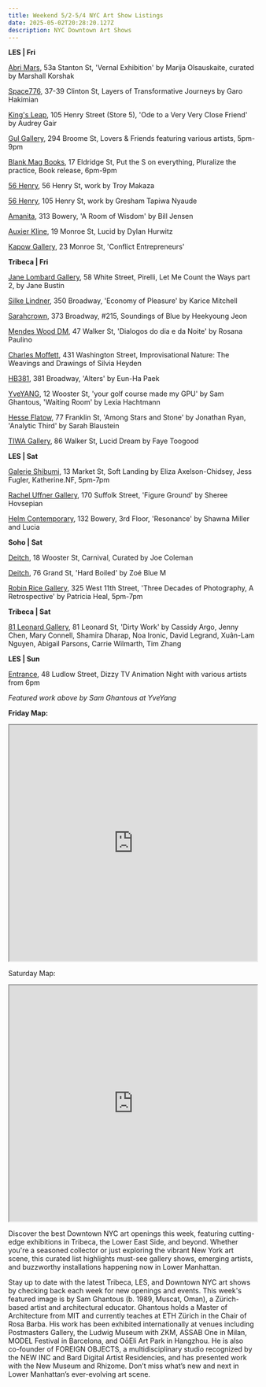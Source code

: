 ```yaml
---
title: Weekend 5/2-5/4 NYC Art Show Listings
date: 2025-05-02T20:28:20.127Z
description: NYC Downtown Art Shows
---
```

**L﻿ES | Fri**

[Abri Mars](https://abrimars.com/exhibitions/vernal-exhibition-25), 53a Stanton St, 'Vernal Exhibition' by Marija Olsauskaite, curated by Marshall Korshak

[Space776](https://www.space776.com/), 37-39 Clinton St, Layers of Transformative Journeys by Garo Hakimian

[King's Leap](https://www.kingsleapfinearts.com/), 105 Henry Street (Store 5), 'Ode to a Very Very Close Friend' by Audrey Gair

[Gul Gallery](https://www.instagram.com/houseofgul), 294 Broome St, Lovers & Friends featuring various artists, 5pm-9pm

[Blank Mag Books](https://www.instagram.com/blankmagbooks_nyc), 17 Eldridge St, Put the S on everything, Pluralize the practice, Book release, 6pm-9pm

[56 Henry](https://56henry.nyc/exhibitions/troy-makaza-1), 56 Henry St, work by Troy Makaza

[56 Henry](https://56henry.nyc/exhibitions/gresham-tapiwa-nyaude-1/), 105 Henry St, work by Gresham Tapiwa Nyaude

[Amanita](https://spazioamanita.com/Exhibitions/Aroomofwisdom.html), 313 Bowery, 'A Room of Wisdom' by Bill Jensen

[Auxier Kline](https://www.auxierkline.com/), 19 Monroe St, Lucid by Dylan Hurwitz

[Kapow Gallery](https://instagram.com/kapowgallery), 23 Monroe St, 'Conflict Entrepreneurs'

**T﻿ribeca | Fri**

[Jane Lombard Gallery](https://www.janelombardgallery.com), 58 White Street, Pirelli, Let Me Count the Ways part 2, by Jane Bustin

[Silke Lindner](https://www.instagram.com/silkelindner.nyc), 350 Broadway, 'Economy of Pleasure' by Karice Mitchell

[Sarahcrown](https://www.sarahcrown.com/), 373 Broadway, #215, Soundings of Blue by Heekyoung Jeon

[Mendes Wood DM](https://mendeswooddm.com/exhibitions/367-dialogos-do-dia-e-da-noite-rosana-paulino/), 47 Walker St, 'Dialogos do dia e da Noite' by Rosana Paulino

[Charles Moffett](https://charlesmoffett.com/exhibitions/96-silvia-heyden-improvisational-nature-the-weavings-and-drawings-of-silvia/), 431 Washington Street, Improvisational Nature: The Weavings and Drawings of Silvia Heyden

[HB381](https://www.hb381gallery.com/exhibitions/alters), 381 Broadway, 'Alters' by Eun-Ha Paek

[YveYANG](http://yveyang.com/), 12 Wooster St, 'your golf course made my GPU' by Sam Ghantous, 'Waiting Room' by Lexia Hachtmann

[Hesse Flatow](https://hesseflatow.com/), 77 Franklin St, 'Among Stars and Stone' by Jonathan Ryan, 'Analytic Third' by Sarah Blaustein

[TIWA Gallery](https://www.instagram.com/tiwa_select), 86 Walker St, Lucid Dream by Faye Toogood

**L﻿ES | Sat**

[Galerie Shibumi](https://www.instagram.com/galerie.shibumi), 13 Market St, Soft Landing by Eliza Axelson-Chidsey, Jess Fugler, Katherine.NF, 5pm-7pm

[Rachel Uffner Gallery](https://racheluffnergallery.com/exhibitions/163-sheree-hovsepian-figure-ground/), 170 Suffolk Street, 'Figure Ground' by Sheree Hovsepian

[Helm Contemporary](https://www.helmcontemporary.com/), 132 Bowery, 3rd Floor, 'Resonance' by Shawna Miller and Lucia

**S﻿oho | Sat**

[Deitch](https://deitch.com/new-york/exhibitions/carnival), 18 Wooster St, Carnival, Curated by Joe Coleman

[D﻿eitch](https://deitch.com/new-york/exhibitions/zoe-blue-m-hard-boiled), 76 Grand St, 'Hard Boiled' by Zoé Blue M

[Robin Rice Gallery](https://robinricegallery.com/exhibitions/2025/patriciaheal), 325 West 11th Street, 'Three Decades of Photography, A Retrospective' by Patricia Heal, 5pm-7pm

**T﻿ribeca | Sat**[](https://81leonardgallery.com/dirty-work-risd-mfa-painting-25/)

[81 Leonard Gallery](https://81leonardgallery.com/dirty-work-risd-mfa-painting-25/), 81 Leonard St, 'Dirty Work' by Cassidy Argo, Jenny Chen, Mary Connell, Shamira Dharap, Noa Ironic, David Legrand, Xuân-Lam Nguyen, Abigail Parsons, Carrie Wilmarth, Tim Zhang

**L﻿ES | Sun**

[Entrance](https://www.instagram.com/entrance.nyc/), 48 Ludlow Street, Dizzy TV Animation Night with various artists from 6pm

*F﻿eatured work above by Sam Ghantous at YveYang*

**F﻿riday Map:**

<iframe src="https://www.google.com/maps/d/u/1/embed?mid=1k7l-3eQKKnxf7xbYm1KZpWMWuOW5IrE&ehbc=2E312F" width="100%" height="480"></iframe>

S﻿aturday Map:

<iframe src="https://www.google.com/maps/d/u/1/embed?mid=14R2zNvPNfQvzbtx-pUmHLsGaEvBINnw&ehbc=2E312F" width="100%" height="480"></iframe>

Discover the best Downtown NYC art openings this week, featuring cutting-edge exhibitions in Tribeca, the Lower East Side, and beyond. Whether you're a seasoned collector or just exploring the vibrant New York art scene, this curated list highlights must-see gallery shows, emerging artists, and buzzworthy installations happening now in Lower Manhattan.

Stay up to date with the latest Tribeca, LES, and Downtown NYC art shows by checking back each week for new openings and events. This week's featured image is by Sam Ghantous (b. 1989, Muscat, Oman), a Zürich-based artist and architectural educator. Ghantous holds a Master of Architecture from MIT and currently teaches at ETH Zürich in the Chair of Rosa Barba. His work has been exhibited internationally at venues including Postmasters Gallery, the Ludwig Museum with ZKM, ASSAB One in Milan, MODEL Festival in Barcelona, and OōEli Art Park in Hangzhou. He is also co-founder of FOREIGN OBJECTS, a multidisciplinary studio recognized by the NEW INC and Bard Digital Artist Residencies, and has presented work with the New Museum and Rhizome. Don’t miss what’s new and next in Lower Manhattan’s ever-evolving art scene.